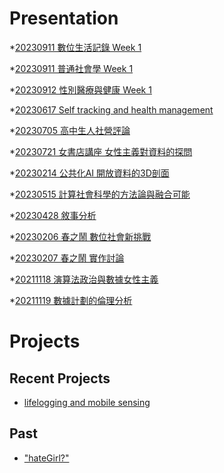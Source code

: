 # Presentation
*[20230911 數位生活記錄 Week 1](https://docs.google.com/presentation/d/e/2PACX-1vQTok4UqM1iSXDiWr-pY1LeATwpnggBbA9etoLRZRKv2Ok7HOpUGFa067ySkjMvuZ7XQICGUlzJxzlK/pub?start=false&loop=false&delayms=3000)

*[20230911 普通社會學 Week 1]()

*[20230912 性別醫療與健康 Week 1]()

*[20230617 Self tracking and health management]()

*[20230705 高中生人社營評論]()

*[20230721 女書店講座 女性主義對資料的探問]()

*[20230214 公共化AI 開放資料的3D剖面]()

*[20230515 計算社會科學的方法論與融合可能]()

*[20230428 敘事分析]()

*[20230206 春之鬧 數位社會新挑戰]()

*[20230207 春之鬧 實作討論]()


*[20211118 演算法政治與數據女性主義]()

*[20211119 數據計劃的倫理分析]()


# Projects

## Recent Projects
* [lifelogging and mobile sensing]()

## Past
* ["hateGirl?"]()

